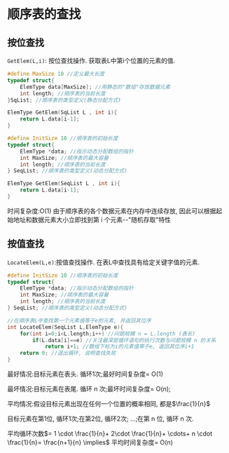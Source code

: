 # 顺序表的查找

## 按位查找

`GetElem(L,i)`: 按位查找操作. 获取表L中第i个位置的元素的值.

```c
#define MaxSize 10 //定义最大长度
typedef struct{
	ElemType data[MaxSize]; //用静态的"数组"存放数据元素
	int length; //顺序表的当前长度
}SqList; //顺序表的类型定义(静态分配方式)

ElemType GetElem(SqList L , int i){
	return L.data[i-1];
}
```

```c
#define InitSize 10 //顺序表的初始长度
typedef struct{
	ElemType *data; //指示动态分配数组的指针
	int MaxSize; //顺序表的最大容量
	int length; //顺序表的当前长度
} SeqList; //顺序表的类型定义(动态分配方式)

ElemType GetElem(SeqList L , int i){
	return L.data[i-1];
}

```

时间复杂度:O(1)
由于顺序表的各个数据元素在内存中连续存放, 因此可以根据起始地址和数据元素大小立即找到第 i 个元素--"随机存取"特性

## 按值查找

`LocateElem(L,e)`:按值查找操作. 在表L中查找具有给定关键字值的元素.

```c
#define InitSize 10 //顺序表的初始长度
typedef struct{
	ElemType *data; //指示动态分配数组的指针
	int MaxSize; //顺序表的最大容量
	int length; //顺序表的当前长度
} SeqList; //顺序表的类型定义(动态分配方式)

//在顺序表L中查找第一个元素值等于e的元素, 并返回其位序
int LocateElem(SeqList L,ElemType e){
	for(int i=0;i<L.length;i++) //问题规模 n = L.length (表长)
		if(L.data[i]==e) //关注最深层循环语句的执行次数与问题规模 n 的关系
			return i+1; //数组下标为i的元素值等于e, 返回其位序i+1
	return 0; //退出循环, 说明查找失败
}
```

最好情况:目标元素在表头. 循环1次;最好时间复杂度= O(1)

最坏情况:目标元素在表尾. 循环 n 次;最坏时间复杂度= O(n);

平均情况:假设目标元素出现在任何一个位置的概率相同, 都是$\frac{1}{n}$

目标元素在第1位, 循环1次;在第2位, 循环2次; ...;在第 n 位, 循环 n 次.

平均循环次数$= 1 \cdot \frac{1}{n}+ 2\cdot \frac{1}{n}+ \cdots+ n \cdot \frac{1}{n}= \frac{n+1}{n} \implies$
平均时间复杂度= O(n)
